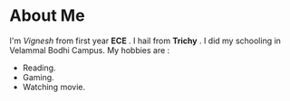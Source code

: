 About Me
===============

I'm _Vignesh_ from first year **ECE** . I hail from **Trichy** . I did my schooling in Velammal Bodhi Campus.
My hobbies are :
  * Reading.
  * Gaming.
  * Watching movie.
  
